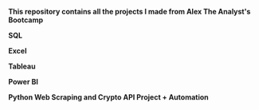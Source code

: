 **This repository contains all the projects I made from Alex The Analyst's Bootcamp**

**SQL**

**Excel**

**Tableau**

**Power BI**

**Python Web Scraping and Crypto API Project + Automation**


